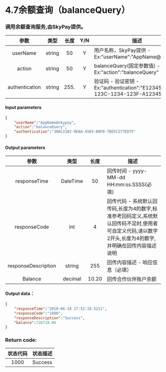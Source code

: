 # 4.7余额查询（balanceQuery）
### 调用余额查询服务,由SkyPay提供。

| 参数                        |    类型     | 长度   |Y/N |描述|
| :-------------------------: | :-----------: |:-----:|:---:|--------------------------------|   
|userName |string|50|Y|用户名称，SkyPay提供 - Ex:"userName":"AppName@skypay"|
|action|string|50|Y|balanceQuery(固定参数值) - Ex:"action":"balanceQuery"|
|authentication |string |255.|Y|验证码  - 验证密钥 - Ex:"authentication":"E1234567-123C-1234-123F-A12345670"|

#### Input parameters
```json
{
    "userName":"AppName@skypay",
    "action":"balanceQuery",
    "authentication":"30AC21B2-9EAA-4503-B0F0-7BE5C277ED75"
}
```

#### Output parameters
| 参数                        |    类型     | 长度    |描述|
| :-------------------------: | :-----------: |:-----:|--------------------------------|   
|responseTime|DateTime|50|回传时间 - yyyy-MM-dd HH:mm:ss.SSSS(必填)|
|responseCode  |int|4|回传代码 - 系统默认回传码,长度为4的数字,标准参考回码定义,系统默认回传码不足时,使用者可自定义代码,请以数字2开头,长度为4的数字,并明确在回传内容描述说明|
|responseDescription|string|255|回传内容描述 - 响应信息（必填）|
|Balance |decimal|10.20|回传合作伙伴账户余额|

#### Output data：
```json
{
    "responseTime":"2018-06-18 17:52:10.5211",
    "responseCode":"1000",
    "responseDescription":"Success",
    "balance":726718.00
}
```

### Return code:

| 状态代码                        |   状态描述    | 
| :-------------------------: | :-----------: |
|1000 |Success|